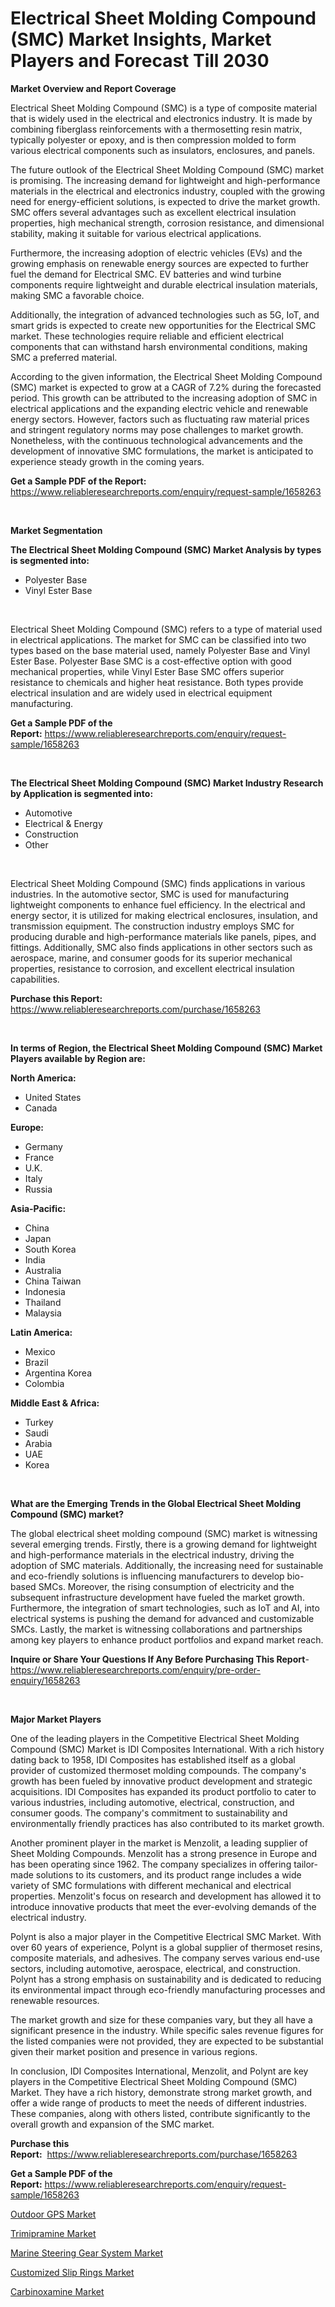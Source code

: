 <p><h1>Electrical Sheet Molding Compound (SMC) Market Insights, Market Players and Forecast Till 2030</h1></p><p><strong>Market Overview and Report Coverage</strong></p>
<p><p>Electrical Sheet Molding Compound (SMC) is a type of composite material that is widely used in the electrical and electronics industry. It is made by combining fiberglass reinforcements with a thermosetting resin matrix, typically polyester or epoxy, and is then compression molded to form various electrical components such as insulators, enclosures, and panels. </p><p>The future outlook of the Electrical Sheet Molding Compound (SMC) market is promising. The increasing demand for lightweight and high-performance materials in the electrical and electronics industry, coupled with the growing need for energy-efficient solutions, is expected to drive the market growth. SMC offers several advantages such as excellent electrical insulation properties, high mechanical strength, corrosion resistance, and dimensional stability, making it suitable for various electrical applications.</p><p>Furthermore, the increasing adoption of electric vehicles (EVs) and the growing emphasis on renewable energy sources are expected to further fuel the demand for Electrical SMC. EV batteries and wind turbine components require lightweight and durable electrical insulation materials, making SMC a favorable choice.</p><p>Additionally, the integration of advanced technologies such as 5G, IoT, and smart grids is expected to create new opportunities for the Electrical SMC market. These technologies require reliable and efficient electrical components that can withstand harsh environmental conditions, making SMC a preferred material.</p><p>According to the given information, the Electrical Sheet Molding Compound (SMC) market is expected to grow at a CAGR of 7.2% during the forecasted period. This growth can be attributed to the increasing adoption of SMC in electrical applications and the expanding electric vehicle and renewable energy sectors. However, factors such as fluctuating raw material prices and stringent regulatory norms may pose challenges to market growth. Nonetheless, with the continuous technological advancements and the development of innovative SMC formulations, the market is anticipated to experience steady growth in the coming years.</p></p>
<p><strong>Get a Sample PDF of the Report:</strong> <a href="https://www.reliableresearchreports.com/enquiry/request-sample/1658263">https://www.reliableresearchreports.com/enquiry/request-sample/1658263</a></p>
<p>&nbsp;</p>
<p><strong>Market Segmentation</strong></p>
<p><strong>The Electrical Sheet Molding Compound (SMC) Market Analysis by types is segmented into:</strong></p>
<p><ul><li>Polyester Base</li><li>Vinyl Ester Base</li></ul></p>
<p>&nbsp;</p>
<p><p>Electrical Sheet Molding Compound (SMC) refers to a type of material used in electrical applications. The market for SMC can be classified into two types based on the base material used, namely Polyester Base and Vinyl Ester Base. Polyester Base SMC is a cost-effective option with good mechanical properties, while Vinyl Ester Base SMC offers superior resistance to chemicals and higher heat resistance. Both types provide electrical insulation and are widely used in electrical equipment manufacturing.</p></p>
<p><strong>Get a Sample PDF of the Report:</strong>&nbsp;<a href="https://www.reliableresearchreports.com/enquiry/request-sample/1658263">https://www.reliableresearchreports.com/enquiry/request-sample/1658263</a></p>
<p>&nbsp;</p>
<p><strong>The Electrical Sheet Molding Compound (SMC) Market Industry Research by Application is segmented into:</strong></p>
<p><ul><li>Automotive</li><li>Electrical & Energy</li><li>Construction</li><li>Other</li></ul></p>
<p>&nbsp;</p>
<p><p>Electrical Sheet Molding Compound (SMC) finds applications in various industries. In the automotive sector, SMC is used for manufacturing lightweight components to enhance fuel efficiency. In the electrical and energy sector, it is utilized for making electrical enclosures, insulation, and transmission equipment. The construction industry employs SMC for producing durable and high-performance materials like panels, pipes, and fittings. Additionally, SMC also finds applications in other sectors such as aerospace, marine, and consumer goods for its superior mechanical properties, resistance to corrosion, and excellent electrical insulation capabilities.</p></p>
<p><strong>Purchase this Report:</strong>&nbsp; <a href="https://www.reliableresearchreports.com/purchase/1658263">https://www.reliableresearchreports.com/purchase/1658263</a></p>
<p>&nbsp;</p>
<p><strong>In terms of Region, the Electrical Sheet Molding Compound (SMC) Market Players available by Region are:</strong></p>
<p>
    <p> <strong> North America: </strong>
        <ul>
            <li>United States</li>
            <li>Canada</li>
        </ul>
        </p> 
    <p> <strong> Europe: </strong>
        <ul>
            <li>Germany</li>
            <li>France</li>
            <li>U.K.</li>
            <li>Italy</li>
            <li>Russia</li>
        </ul>
        </p> 
    <p> <strong> Asia-Pacific: </strong>
        <ul>
            <li>China</li>
            <li>Japan</li>
            <li>South Korea</li>
            <li>India</li>
            <li>Australia</li>
            <li>China Taiwan</li>
            <li>Indonesia</li>
            <li>Thailand</li>
            <li>Malaysia</li>
        </ul>
        </p> 
    <p> <strong> Latin America: </strong>
        <ul>
            <li>Mexico</li>
            <li>Brazil</li>
            <li>Argentina Korea</li>
            <li>Colombia</li>
        </ul>
        </p> 
    <p> <strong> Middle East & Africa: </strong>
        <ul>
            <li>Turkey</li>
            <li>Saudi</li>
            <li>Arabia</li>
            <li>UAE</li>
            <li>Korea</li>
        </ul>
    </p>
    </p>
<p>&nbsp;</p>
<p><strong>What are the Emerging Trends in the Global Electrical Sheet Molding Compound (SMC) market?</strong></p>
<p><p>The global electrical sheet molding compound (SMC) market is witnessing several emerging trends. Firstly, there is a growing demand for lightweight and high-performance materials in the electrical industry, driving the adoption of SMC materials. Additionally, the increasing need for sustainable and eco-friendly solutions is influencing manufacturers to develop bio-based SMCs. Moreover, the rising consumption of electricity and the subsequent infrastructure development have fueled the market growth. Furthermore, the integration of smart technologies, such as IoT and AI, into electrical systems is pushing the demand for advanced and customizable SMCs. Lastly, the market is witnessing collaborations and partnerships among key players to enhance product portfolios and expand market reach.</p></p>
<p><strong>Inquire or Share Your Questions If Any Before Purchasing This Report</strong>- <a href="https://www.reliableresearchreports.com/enquiry/pre-order-enquiry/1658263">https://www.reliableresearchreports.com/enquiry/pre-order-enquiry/1658263</a></p>
<p>&nbsp;</p>
<p><strong>Major Market Players</strong></p>
<p><p>One of the leading players in the Competitive Electrical Sheet Molding Compound (SMC) Market is IDI Composites International. With a rich history dating back to 1958, IDI Composites has established itself as a global provider of customized thermoset molding compounds. The company's growth has been fueled by innovative product development and strategic acquisitions. IDI Composites has expanded its product portfolio to cater to various industries, including automotive, electrical, construction, and consumer goods. The company's commitment to sustainability and environmentally friendly practices has also contributed to its market growth.</p><p>Another prominent player in the market is Menzolit, a leading supplier of Sheet Molding Compounds. Menzolit has a strong presence in Europe and has been operating since 1962. The company specializes in offering tailor-made solutions to its customers, and its product range includes a wide variety of SMC formulations with different mechanical and electrical properties. Menzolit's focus on research and development has allowed it to introduce innovative products that meet the ever-evolving demands of the electrical industry.</p><p>Polynt is also a major player in the Competitive Electrical SMC Market. With over 60 years of experience, Polynt is a global supplier of thermoset resins, composite materials, and adhesives. The company serves various end-use sectors, including automotive, aerospace, electrical, and construction. Polynt has a strong emphasis on sustainability and is dedicated to reducing its environmental impact through eco-friendly manufacturing processes and renewable resources.</p><p>The market growth and size for these companies vary, but they all have a significant presence in the industry. While specific sales revenue figures for the listed companies were not provided, they are expected to be substantial given their market position and presence in various regions.</p><p>In conclusion, IDI Composites International, Menzolit, and Polynt are key players in the Competitive Electrical Sheet Molding Compound (SMC) Market. They have a rich history, demonstrate strong market growth, and offer a wide range of products to meet the needs of different industries. These companies, along with others listed, contribute significantly to the overall growth and expansion of the SMC market.</p></p>
<p><strong>Purchase this Report:</strong>&nbsp;&nbsp;<a href="https://www.reliableresearchreports.com/purchase/1658263">https://www.reliableresearchreports.com/purchase/1658263</a></p>
<p></p>
<p><strong>Get a Sample PDF of the Report:</strong>&nbsp;<a href="https://www.reliableresearchreports.com/enquiry/request-sample/1658263">https://www.reliableresearchreports.com/enquiry/request-sample/1658263</a></p>
<p><p><a href="https://www.linkedin.com/pulse/outdoor-gps-market-size-2023-2030-global-industrial-analysis-pmwie/">Outdoor GPS Market</a></p><p><a href="https://medium.com/@ginawindler1965/trimipramine-market-trends-and-market-analysis-forecasted-for-period-2023-2030-6158320402ab">Trimipramine Market</a></p><p><a href="https://www.linkedin.com/pulse/marine-steering-gear-system-market-size-share-global-sqxwc/">Marine Steering Gear System Market</a></p><p><a href="https://www.linkedin.com/pulse/decoding-customized-slip-rings-market-deep-dive-latest-trends-cnzse/">Customized Slip Rings Market</a></p><p><a href="https://medium.com/@isidrowolff1966/carbinoxamine-market-opportunities-and-strategies-forecast-for-period-from-2023-2030-a9d8cd9ab78e">Carbinoxamine Market</a></p></p>